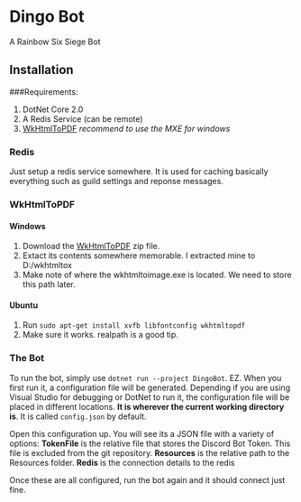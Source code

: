 # Dingo Bot
A Rainbow Six Siege Bot

## Installation
###Requirements: 
1. DotNet Core 2.0
2. A Redis Service (can be remote)
3. [WkHtmlToPDF](https://wkhtmltopdf.org/downloads.html) _recommend to use the MXE for windows_

### Redis
Just setup a redis service somewhere. It is used for caching basically everything such as guild settings and reponse messages.

### WkHtmlToPDF
#### Windows
1. Download the [WkHtmlToPDF](https://wkhtmltopdf.org/downloads.html) zip file.
2. Extact its contents somewhere memorable. I extracted mine to D:/wkhtmltox
3. Make note of where the wkhtmltoimage.exe is located. We need to store this path later.

#### Ubuntu
1. Run `sudo apt-get install xvfb libfontconfig wkhtmltopdf`
2. Make sure it works. realpath is a good tip.

### The Bot
To run the bot, simply use `dotnet run --project DingoBot`. EZ.
When you first run it, a configuration file will be generated. Depending if you are using Visual Studio for debugging or DotNet to run it, the configuration file will be placed in different locations. **It is wherever the current working directory is**. It is called `config.json` by default.

Open this configuration up. You will see its a JSON file with a variety of options:
**TokenFile** is the relative file that stores the Discord Bot Token. This file is excluded from the git repository.
**Resources** is the relative path to the Resources folder. 
**Redis** is the connection details to the redis

Once these are all configured, run the bot again and it should connect just fine.